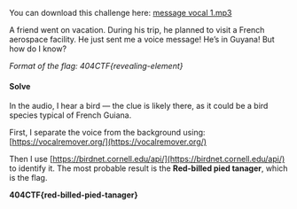 You can download this challenge here: [message vocal 1.mp3](challenges/message_vocal_1.mp3)

A friend went on vacation. During his trip, he planned to visit a French aerospace facility. He just sent me a voice message! He’s in Guyana! But how do I know?

*Format of the flag: 404CTF{revealing-element}*

#### Solve

In the audio, I hear a bird — the clue is likely there, as it could be a bird species typical of French Guiana.

First, I separate the voice from the background using: [https://vocalremover.org/](https://vocalremover.org/)

Then I use [https://birdnet.cornell.edu/api/](https://birdnet.cornell.edu/api/) to identify it. The most probable result is the **Red-billed pied tanager**, which is the flag.

**404CTF{red-billed-pied-tanager}**

